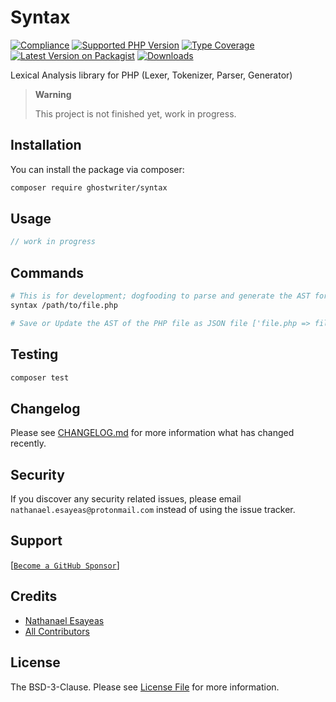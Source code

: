 # Syntax

[![Compliance](https://github.com/ghostwriter/syntax/actions/workflows/compliance.yml/badge.svg)](https://github.com/ghostwriter/syntax/actions/workflows/compliance.yml)
[![Supported PHP Version](https://badgen.net/packagist/php/ghostwriter/syntax?color=8892bf)](https://www.php.net/supported-versions)
[![Type Coverage](https://shepherd.dev/github/ghostwriter/syntax/coverage.svg)](https://shepherd.dev/github/ghostwriter/syntax)
[![Latest Version on Packagist](https://badgen.net/packagist/v/ghostwriter/syntax)](https://packagist.org/packages/ghostwriter/syntax)
[![Downloads](https://badgen.net/packagist/dt/ghostwriter/syntax?color=blue)](https://packagist.org/packages/ghostwriter/syntax)

Lexical Analysis library for PHP (Lexer, Tokenizer, Parser, Generator)

> **Warning**
>
> This project is not finished yet, work in progress.


## Installation

You can install the package via composer:

``` bash
composer require ghostwriter/syntax
```

## Usage

```php
// work in progress
```

## Commands

```bash
# This is for development; dogfooding to parse and generate the AST for test fixture files.
syntax /path/to/file.php 

# Save or Update the AST of the PHP file as JSON file ['file.php => file.php.json'] in the same location.
```

## Testing

``` bash
composer test
```

## Changelog

Please see [CHANGELOG.md](./CHANGELOG.md) for more information what has changed recently.

## Security

If you discover any security related issues, please email `nathanael.esayeas@protonmail.com` instead of using the issue tracker.

## Support

[[`Become a GitHub Sponsor`](https://github.com/sponsors/ghostwriter)]

## Credits

- [Nathanael Esayeas](https://github.com/ghostwriter)
- [All Contributors](https://github.com/ghostwriter/syntax/contributors)

## License

The BSD-3-Clause. Please see [License File](./LICENSE) for more information.
